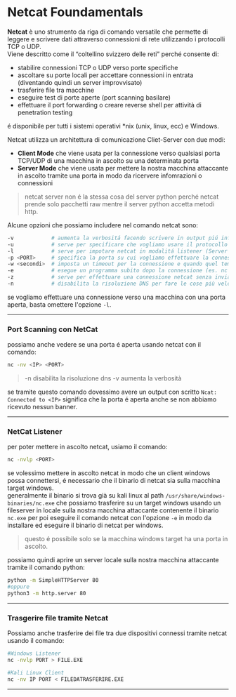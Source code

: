 
# Netcat Foundamentals
**Netcat** è uno strumento da riga di comando versatile che permette di leggere e scrivere dati attraverso connessioni di rete utilizzando i protocolli TCP o UDP. <br>
Viene descritto come il “coltellino svizzero delle reti” perché consente di:
- stabilire connessioni TCP o UDP verso porte specifiche
- ascoltare su porte locali per accettare connessioni in entrata (diventando quindi un server improvvisato)
- trasferire file tra macchine
- eseguire test di porte aperte (port scanning basilare)
- effettuare il port forwarding o creare reverse shell per attività di penetration testing

é disponibile per tutti i sistemi operativi *nix (unix, linux, ecc) e Windows.

Netcat utilizza un architettura di comunicazione Cliet-Server con due modi:
- **Client Mode** che viene usata per la connessione verso qualsiasi porta TCP/UDP di una macchina in ascolto su una determinata porta
- **Server Mode** che viene usata per mettere la nostra macchina attaccante in ascolto tramite una porta in modo da ricervere infomrazioni o connessioni
> netcat server non é la stessa cosa del server python perché netcat prende solo pacchetti raw mentre il server python accetta metodi http.

Alcune opzioni che possiamo includere nel comando netcat sono: 
```bash
-v            # aumenta la verbositá facendo scrivere in output piú informazioni sul collegamento
-u            # serve per specificare che vogliamo usare il protocollo UDP al posto di TCP (default)
-l            # serve per impotare netcat in modalitá listener (Server Mode)
-p <PORT>     # specifica la porta su cui vogliamo effettuare la connessione o la porta che vogliamo sia in ascolto sulla nostra macchina locale
-w <secondi>  # imposta un timeout per la connessione e quando quel tempo viene esaurito, netcat viene chiuso
-e            # esegue un programma subito dopo la connessione (es. nc -l -p 4444 -e /bin/bash)
-z            # serve per effettuare una connessione netcat senza inviare informazioni e viene spesso usato per vedere se una porta é aperta
-n            # disabilita la risoluzione DNS per fare le cose più velocemente o evitare traffico DNS inutile.
```
se vogliamo effettuare una connessione verso una macchina con una porta aperta, basta omettere l'opzione `-l`. <br>

---

### Port Scanning con NetCat
possiamo anche vedere se una porta é aperta usando netcat con il comando: 
```bash
nc -nv <IP> <PORT>
```
> -n disabilita la risoluzione dns
> -v aumenta la verbosità

se tramite questo comando dovessimo avere un output con scritto `Ncat: Connected to <IP>` significa che la porta é aperta anche se non abbiamo ricevuto nessun banner. <br> 

---

### NetCat Listener
per poter mettere in ascolto netcat, usiamo il comando: 
```bash
nc -nvlp <PORT>
```
se volessimo mettere in ascolto netcat in modo che un client windows possa connettersi, é necessario che il binario di netcat sia sulla macchina target windows. <br>
generalmente il binario si trova già su kali linux al path `/usr/share/windows-binaries/nc.exe` che possiamo trasferire su un target windows usando un fileserver in locale sulla nostra macchina attaccante contenente il binario `nc.exe` per poi eseguire il comando netcat con l'opzione `-e` in modo da installare ed eseguire il binario di netcat per windows. 
> questo é possibile solo se la macchina windows target ha una porta in ascolto.

possiamo quindi aprire un server locale sulla nostra macchina attaccante tramite il comando python:
```bash
python -m SimpleHTTPServer 80
#oppure
python3 -m http.server 80
```

---

### Trasgerire file tramite Netcat
Possiamo anche trasferire dei file tra due dispositivi connessi tramite netcat usando il comando:
```bash
#Windows Listener
nc -nvlp PORT > FILE.EXE
```
```bash
#Kali Linux Client
nc -nv IP PORT < FILEDATRASFERIRE.EXE
```

---
